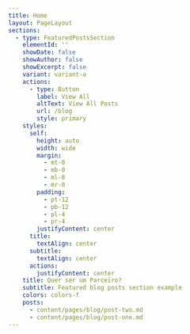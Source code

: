 ```yaml
---
title: Home
layout: PageLayout
sections:
  - type: FeaturedPostsSection
    elementId: ''
    showDate: false
    showAuthor: false
    showExcerpt: false
    variant: variant-a
    actions:
      - type: Button
        label: View All
        altText: View All Posts
        url: /blog
        style: primary
    styles:
      self:
        height: auto
        width: wide
        margin:
          - mt-0
          - mb-0
          - ml-0
          - mr-0
        padding:
          - pt-12
          - pb-12
          - pl-4
          - pr-4
        justifyContent: center
      title:
        textAlign: center
      subtitle:
        textAlign: center
      actions:
        justifyContent: center
    title: Quer ser um Parceiro?
    subtitle: Featured blog posts section example
    colors: colors-f
    posts:
      - content/pages/blog/post-two.md
      - content/pages/blog/post-one.md
---
```

